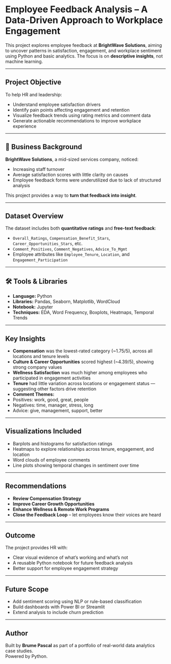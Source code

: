 #  Employee Feedback Analysis – A Data-Driven Approach to Workplace Engagement

This project explores employee feedback at **BrightWave Solutions**, aiming to uncover patterns in satisfaction, engagement, and workplace sentiment using Python and basic analytics. The focus is on **descriptive insights**, not machine learning.

---

##  Project Objective

To help HR and leadership:
- Understand employee satisfaction drivers
- Identify pain points affecting engagement and retention
- Visualize feedback trends using rating metrics and comment data
- Generate actionable recommendations to improve workplace experience

---

## 🏢 Business Background

**BrightWave Solutions**, a mid-sized services company, noticed:
- Increasing staff turnover
- Average satisfaction scores with little clarity on causes
- Employee feedback forms were underutilized due to lack of structured analysis

This project provides a way to **turn that feedback into insight**.

---

##  Dataset Overview

The dataset includes both **quantitative ratings** and **free-text feedback**:
- `Overall_Ratings`, `Compensation_Benefit_Stars`, `Career_Opportunities_Stars`, etc.
- `Comment_Positives`, `Comment_Negatives`, `Advice_To_Mgmt`
- Employee attributes like `Employee_Tenure`, `Location`, and `Engagement_Participation`

---

## 🛠 Tools & Libraries

- **Language:** Python  
- **Libraries:** Pandas, Seaborn, Matplotlib, WordCloud  
- **Notebook:** Jupyter  
- **Techniques:** EDA, Word Frequency, Boxplots, Heatmaps, Temporal Trends

---

##  Key Insights

-  **Compensation** was the lowest-rated category (~1.75/5), across all locations and tenure levels  
-  **Culture & Career Opportunities** scored highest (~4.39/5), showing strong company values  
-  **Wellness Satisfaction** was much higher among employees who participated in engagement activities  
-  **Tenure** had little variation across locations or engagement status — suggesting other factors drive retention  
-  **Comment Themes:** 
  - Positives: work, good, great, people  
  - Negatives: time, manager, stress, long  
  - Advice: give, management, support, better

---

##  Visualizations Included

- Barplots and histograms for satisfaction ratings
- Heatmaps to explore relationships across tenure, engagement, and location
- Word clouds of employee comments
- Line plots showing temporal changes in sentiment over time

---

##  Recommendations

- **Review Compensation Strategy**  
- **Improve Career Growth Opportunities**  
- **Enhance Wellness & Remote Work Programs**  
- **Close the Feedback Loop** – let employees know their voices are heard

---

##  Outcome

The project provides HR with:
- Clear visual evidence of what’s working and what’s not
- A reusable Python notebook for future feedback analysis
- Better support for employee engagement strategy

---

##  Future Scope

- Add sentiment scoring using NLP or rule-based classification  
- Build dashboards with Power BI or Streamlit  
- Extend analysis to include churn prediction

---

##  Author

Built by **Brume Pascal** as part of a portfolio of real-world data analytics case studies.  
Powered by Python.

